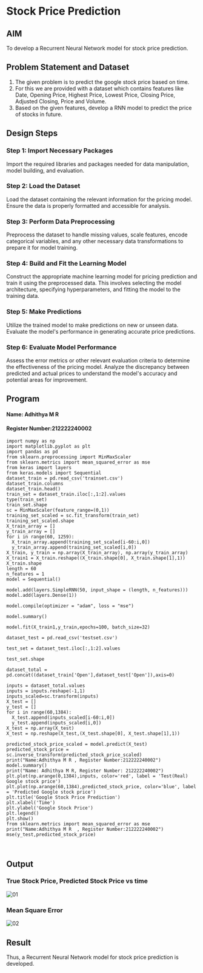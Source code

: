 # Stock Price Prediction

## AIM

To develop a Recurrent Neural Network model for stock price prediction.

## Problem Statement and Dataset
1. The given problem is to predict the google stock price based on time.
2. For this we are provided with a dataset which contains features like Date, Opening Price, Highest Price, Lowest Price, Closing Price, Adjusted Closing, Price and Volume.
3. Based on the given features, develop a RNN model to predict the price of stocks in future.

## Design Steps

### Step 1: Import Necessary Packages
Import the required libraries and packages needed for data manipulation, model building, and evaluation.

### Step 2: Load the Dataset
Load the dataset containing the relevant information for the pricing model. Ensure the data is properly formatted and accessible for analysis.

### Step 3: Perform Data Preprocessing
Preprocess the dataset to handle missing values, scale features, encode categorical variables, and any other necessary data transformations to prepare it for model training.

### Step 4: Build and Fit the Learning Model
Construct the appropriate machine learning model for pricing prediction and train it using the preprocessed data. This involves selecting the model architecture, specifying hyperparameters, and fitting the model to the training data.

### Step 5: Make Predictions
Utilize the trained model to make predictions on new or unseen data. Evaluate the model's performance in generating accurate price predictions.

### Step 6: Evaluate Model Performance
Assess the error metrics or other relevant evaluation criteria to determine the effectiveness of the pricing model. Analyze the discrepancy between predicted and actual prices to understand the model's accuracy and potential areas for improvement.

## Program
#### Name: Adhithya M R
#### Register Number:212222240002
```
import numpy as np
import matplotlib.pyplot as plt
import pandas as pd
from sklearn.preprocessing import MinMaxScaler
from sklearn.metrics import mean_squared_error as mse
from keras import layers
from keras.models import Sequential
dataset_train = pd.read_csv('trainset.csv')
dataset_train.columns
dataset_train.head()
train_set = dataset_train.iloc[:,1:2].values
type(train_set)
train_set.shape
sc = MinMaxScaler(feature_range=(0,1))
training_set_scaled = sc.fit_transform(train_set)
training_set_scaled.shape
X_train_array = []
y_train_array = []
for i in range(60, 1259):
  X_train_array.append(training_set_scaled[i-60:i,0])
  y_train_array.append(training_set_scaled[i,0])
X_train, y_train = np.array(X_train_array), np.array(y_train_array)
X_train1 = X_train.reshape((X_train.shape[0], X_train.shape[1],1))
X_train.shape
length = 60
n_features = 1
model = Sequential()

model.add(layers.SimpleRNN(50, input_shape = (length, n_features)))
model.add(layers.Dense(1))

model.compile(optimizer = "adam", loss = "mse")

model.summary()

model.fit(X_train1,y_train,epochs=100, batch_size=32)

dataset_test = pd.read_csv('testset.csv')

test_set = dataset_test.iloc[:,1:2].values

test_set.shape

dataset_total = pd.concat((dataset_train['Open'],dataset_test['Open']),axis=0)

inputs = dataset_total.values
inputs = inputs.reshape(-1,1)
inputs_scaled=sc.transform(inputs)
X_test = []
y_test = []
for i in range(60,1384):
  X_test.append(inputs_scaled[i-60:i,0])
  y_test.append(inputs_scaled[i,0])
X_test = np.array(X_test)
X_test = np.reshape(X_test,(X_test.shape[0], X_test.shape[1],1))

predicted_stock_price_scaled = model.predict(X_test)
predicted_stock_price = sc.inverse_transform(predicted_stock_price_scaled)
print("Name:Adhithya M R , Register Number:212222240002")
model.summary()
print("Name: Adhithya M R, Register Number: 212222240002")
plt.plot(np.arange(0,1384),inputs, color='red', label = 'Test(Real) Google stock price')
plt.plot(np.arange(60,1384),predicted_stock_price, color='blue', label = 'Predicted Google stock price')
plt.title('Google Stock Price Prediction')
plt.xlabel('Time')
plt.ylabel('Google Stock Price')
plt.legend()
plt.show()
from sklearn.metrics import mean_squared_error as mse
print("Name:Adhithya M R  , Register Number:212222240002")
mse(y_test,predicted_stock_price)



```
## Output

### True Stock Price, Predicted Stock Price vs time
![01](https://github.com/user-attachments/assets/b1596337-ca91-4463-917d-c46eada1f9ec)


### Mean Square Error

![02](https://github.com/user-attachments/assets/bfb39eee-f603-4c58-8559-f0aa7be7bbda)

## Result
Thus, a Recurrent Neural Network model for stock price prediction is developed.
